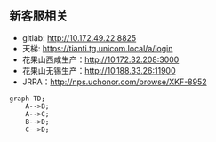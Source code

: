 ## 新客服相关

- gitlab: http://10.172.49.22:8825
- 天梯: https://tianti.tg.unicom.local/a/login
- 花果山西咸生产：http://10.172.32.208:3000
- 花果山无锡生产：http://10.188.33.26:11900
- JRRA：http://nps.uchonor.com/browse/XKF-8952


```mermaid
graph TD;
    A-->B;
    A-->C;
    B-->D;
    C-->D;
```